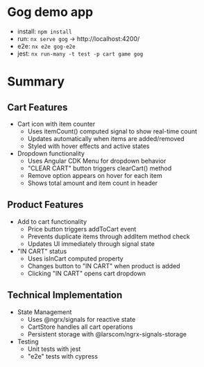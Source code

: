 # Gog demo app

- install: `npm install`
- run: `nx serve gog` -> http://localhost:4200/
- e2e: `nx e2e gog-e2e`
- jest: `nx run-many -t test -p cart game gog`

# Summary

## Cart Features

- Cart icon with item counter
  - Uses itemCount() computed signal to show real-time count
  - Updates automatically when items are added/removed
  - Styled with hover effects and active states
- Dropdown functionality
  - Uses Angular CDK Menu for dropdown behavior
  - "CLEAR CART" button triggers clearCart() method
  - Remove option appears on hover for each item
  - Shows total amount and item count in header

## Product Features

- Add to cart functionality
  - Price button triggers addToCart event
  - Prevents duplicate items through addItem method check
  - Updates UI immediately through signal state
- "IN CART" status
  - Uses isInCart computed property
  - Changes button to "IN CART" when product is added
  - Clicking "IN CART" opens cart dropdown

## Technical Implementation

- State Management
  - Uses @ngrx/signals for reactive state
  - CartStore handles all cart operations
  - Persistent storage with @larscom/ngrx-signals-storage
- Testing
  - Unit tests with jest
  - "e2e" tests with cypress
